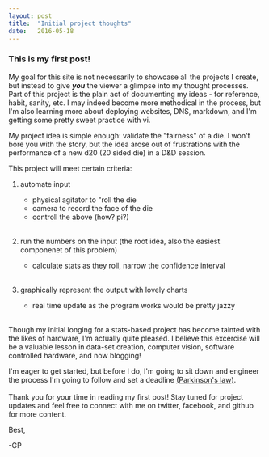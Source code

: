 ```yaml
---
layout: post
title:  "Initial project thoughts"
date:   2016-05-18
---
```

### This is my first post!

My goal for this site is not necessarily to showcase all the projects I create, but instead to give **_you_** the viewer a glimpse into my thought processes.
Part of this project is the plain act of documenting my ideas - for reference, habit, sanity, etc. 
I may indeed become more methodical in the process, but I'm also learning more about deploying websites, DNS, markdown, and I'm getting some pretty sweet practice with vi. 

My project idea is simple enough: validate the "fairness" of a die. I won't bore you with the story, but the idea arose out of frustrations with the performance of a new d20 (20 sided die) in a D&D session.

This project will meet certain criteria:

1. automate input
	- physical agitator to "roll the die
	- camera to record the face of the die 
	- controll the above (how? pi?)<br><br> 
 
2. run the numbers on the input (the root idea, also the easiest componenet of this problem)
	- calculate stats as they roll, narrow the confidence interval<br><br>
 
3. graphically represent the output with lovely charts
	- real time update as the program works would be pretty jazzy<br><br>
 

Though my initial longing for a stats-based project has become tainted with the likes of hardware, I'm actually quite pleased. 
I believe this excercise will be a valuable lesson in data-set creation, computer vision, software controlled hardware, and now blogging! 

I'm eager to get started, but before I do, I'm going to sit down and engineer the process I'm going to follow and set a deadline [(Parkinson's law)](https://en.wikipedia.org/wiki/Parkinson%27s_law).
<br><br>
Thank you for your time in reading my first post! Stay tuned for project updates and feel free to connect with me on twitter, facebook, and github for more content.

Best,

-GP


